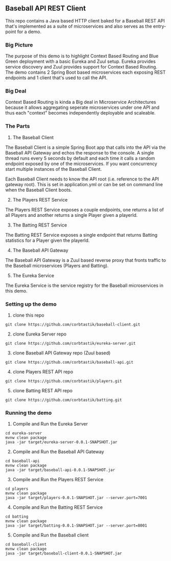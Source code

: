 ## Baseball API REST Client

This repo contains a Java based HTTP client baked for a Baseball REST API that's implemented as a suite of microservices and also serves as the entry-point for a demo.

### Big Picture

The purpose of this demo is to highlight Context Based Routing and Blue Green deployment with a basic Eureka and Zuul setup.  Eureka provides service discovery and Zuul provides support for Context Based Routing.  The demo contains 2 Spring Boot based microservices each exposing REST endpoints and 1 client that's used to call the API.

### Big Deal

Context Based Routing is kinda a Big deal in Microservice Architectures because it allows aggregating seperate microservices under one API and thus each "context" becomes independently deployable and scaleable.

### The Parts

1. The Baseball Client

The Baseball Client is a simple Spring Boot app that calls into the API via the Baseball API Gateway and echos the response to the console.  A single thread runs every 5 seconds by default and each time it calls a random endpoint exposed by one of the microservices.  If you want concurrency start multiple instances of the Baseball Client.

Each Baseball Client needs to know the API root (i.e. reference to the API gateway root).  This is set in application.yml or can be set on command line when the Baseball Client boots.

2. The Players REST Service

The Players REST Service exposes a couple endpoints, one returns a list of all Players and another returns a single Player given a playerId.

3. The Batting REST Service

The Batting REST Service exposes a single endpoint that returns Batting statistics for a Player given the playerId.

4. The Baseball API Gateway

The Baseball API Gateway is a Zuul based reverse proxy that fronts traffic to the Baseball microservices (Players and Batting).

5. The Eureka Service

The Eureka Service is the service registry for the Baseball microservices in this demo.


### Setting up the demo

1. clone this repo

``git clone https://github.com/corbtastik/baseball-client.git``

2. clone Eureka Server repo

``git clone https://github.com/corbtastik/eureka-server.git``

3. clone Baseball API Gateway repo (Zuul based)

``git clone https://github.com/corbtastik/baseball-api.git``

4. clone Players REST API repo

``git clone https://github.com/corbtastik/players.git``

5. clone Batting REST API repo

``git clone https://github.com/corbtastik/batting.git``

### Running the demo

1. Compile and Run the Eureka Server

```
cd eureka-server
mvnw clean package
java -jar target/eureka-server-0.0.1-SNAPSHOT.jar
```

2. Compile and Run the Baseball API Gateway

```
cd baseball-api
mvnw clean package
java -jar target/baseball-api-0.0.1-SNAPSHOT.jar
```

3. Compile and Run the Players REST Service

```
cd players
mvnw clean package
java -jar target/players-0.0.1-SNAPSHOT.jar --server.port=7001
```

4. Compile and Run the Batting REST Service

```
cd batting
mvnw clean package
java -jar target/batting-0.0.1-SNAPSHOT.jar --server.port=8001
```

5. Compile and Run the Baseball client

```
cd baseball-client
mvnw clean package
java -jar target/baseball-client-0.0.1-SNAPSHOT.jar
```
